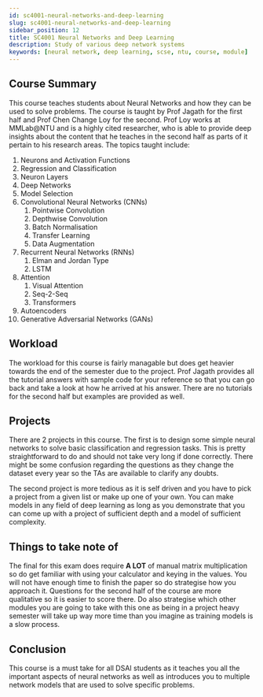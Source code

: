 ```yaml
---
id: sc4001-neural-networks-and-deep-learning
slug: sc4001-neural-networks-and-deep-learning
sidebar_position: 12
title: SC4001 Neural Networks and Deep Learning
description: Study of various deep network systems
keywords: [neural network, deep learning, scse, ntu, course, module]
---
```


## Course Summary

This course teaches students about Neural Networks and how they can be used to solve problems. The course is taught by Prof Jagath for the first half and Prof Chen Change Loy for the second. Prof Loy works at MMLab@NTU and is a highly cited researcher, who is able to provide deep insights about the content that he teaches in the second half as parts of it pertain to his research areas. The topics taught include:

1. Neurons and Activation Functions
2. Regression and Classification
3. Neuron Layers
4. Deep Networks
5. Model Selection
6. Convolutional Neural Networks (CNNs)
   1. Pointwise Convolution
   2. Depthwise Convolution
   3. Batch Normalisation
   4. Transfer Learning
   5. Data Augmentation
7. Recurrent Neural Networks (RNNs)
   1. Elman and Jordan Type
   2. LSTM
8. Attention
   1. Visual Attention
   2. Seq-2-Seq
   3. Transformers
9. Autoencoders
10. Generative Adversarial Networks (GANs)

## Workload

The workload for this course is fairly managable but does get heavier towards the end of the semester due to the project. Prof Jagath provides all the tutorial answers with sample code for your reference so that you can go back and take a look at how he arrived at his answer. There are no tutorials for the second half but examples are provided as well.

## Projects

There are 2 projects in this course. The first is to design some simple neural networks to solve basic classification and regression tasks. This is pretty straightforward to do and should not take very long if done correctly. There might be some confusion regarding the questions as they change the dataset every year so the TAs are available to clarify any doubts.

The second project is more tedious as it is self driven and you have to pick a project from a given list or make up one of your own. You can make models in any field of deep learning as long as you demonstrate that you can come up with a project of sufficient depth and a model of sufficient complexity.

## Things to take note of

The final for this exam does require **A LOT** of manual matrix multiplication so do get familiar with using your calculator and keying in the values. You will not have enough time to finish the paper so do strategise how you approach it. Questions for the second half of the course are more qualitative so it is easier to score there. Do also strategise which other modules you are going to take with this one as being in a project heavy semester will take up way more time than you imagine as training models is a slow process.

## Conclusion

This course is a must take for all DSAI students as it teaches you all the important aspects of neural networks as well as introduces you to multiple network models that are used to solve specific problems.
